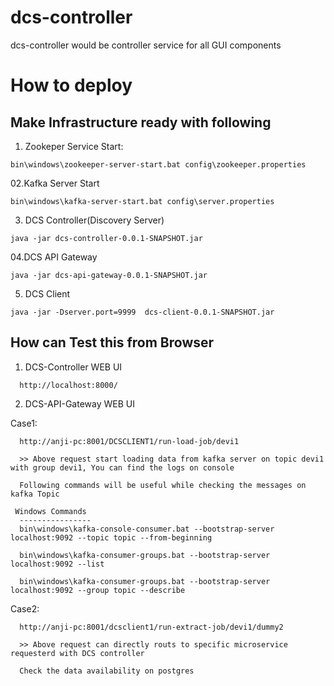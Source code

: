 # dcs-controller
dcs-controller would be controller service for all GUI components

# How to deploy  

## Make Infrastructure ready with following

01. Zookeper Service Start:
```
bin\windows\zookeeper-server-start.bat config\zookeeper.properties
```

02.Kafka Server Start
```
bin\windows\kafka-server-start.bat config\server.properties
```

03. DCS Controller(Discovery Server)
```
java -jar dcs-controller-0.0.1-SNAPSHOT.jar
```

04.DCS API Gateway
```
java -jar dcs-api-gateway-0.0.1-SNAPSHOT.jar
```

05. DCS Client
```
java -jar -Dserver.port=9999  dcs-client-0.0.1-SNAPSHOT.jar
```

## How can Test this from Browser

01. DCS-Controller WEB UI

```
  http://localhost:8000/
```

02. DCS-API-Gateway WEB UI

Case1:
```
  http://anji-pc:8001/DCSCLIENT1/run-load-job/devi1 
  
  >> Above request start loading data from kafka server on topic devi1 with group devi1, You can find the logs on console
  
  Following commands will be useful while checking the messages on kafka Topic
  
 Windows Commands
  ----------------
  bin\windows\kafka-console-consumer.bat --bootstrap-server localhost:9092 --topic topic --from-beginning
 
  bin\windows\kafka-consumer-groups.bat --bootstrap-server localhost:9092 --list

  bin\windows\kafka-consumer-groups.bat --bootstrap-server localhost:9092 --group topic --describe
```  
Case2:
```
  http://anji-pc:8001/dcsclient1/run-extract-job/devi1/dummy2

  >> Above request can directly routs to specific microservice requesterd with DCS controller 
  
  Check the data availability on postgres
```
